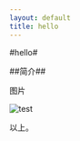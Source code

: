 ```yaml
---
layout: default
title: hello
---
```


#hello#

##简介##

图片

![test](http://xuzhen1994.github.io/pictures/test1.jpg)

以上。
